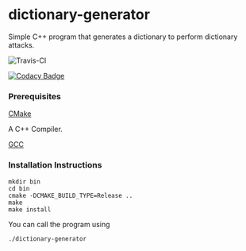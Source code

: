 # dictionary-generator

Simple C++ program that generates a dictionary to perform dictionary attacks.

![Travis-CI](https://travis-ci.org/saurabhsangpal/dictionary-generator.svg?branch=master)

[![Codacy Badge](https://api.codacy.com/project/badge/Grade/cdd59c1a614a4c4aac80099c0786eda4)](https://app.codacy.com/app/saurabhsangpal/dictionary-generator?utm_source=github.com&utm_medium=referral&utm_content=saurabhsangpal/dictionary-generator&utm_campaign=Badge_Grade_Dashboard)

### Prerequisites

[CMake](https://cmake.org)

A C++ Compiler.

[GCC](https://gnu.org/software/gcc)

### Installation Instructions

	mkdir bin
	cd bin
	cmake -DCMAKE_BUILD_TYPE=Release ..
	make
	make install

You can call the program using

	./dictionary-generator

